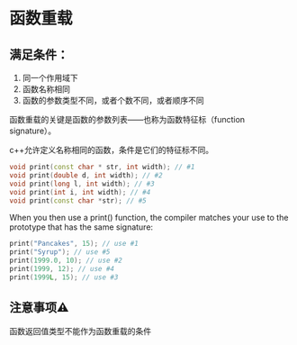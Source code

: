# 函数重载

## 满足条件：

1. 同一个作用域下
2. 函数名称相同
3. 函数的参数类型不同，或者个数不同，或者顺序不同

函数重载的关键是函数的参数列表——也称为函数特征标（function signature）。

c++允许定义名称相同的函数，条件是它们的特征标不同。

```c++
void print(const char * str, int width); // #1
void print(double d, int width); // #2
void print(long l, int width); // #3
void print(int i, int width); // #4
void print(const char *str); // #5
```

When you then use a print() function, the compiler matches your use to the prototype that has the same signature:

~~~c++
print("Pancakes", 15); // use #1
print("Syrup"); // use #5
print(1999.0, 10); // use #2
print(1999, 12); // use #4
print(1999L, 15); // use #3
~~~



## **注意事项⚠️**

函数返回值类型不能作为函数重载的条件